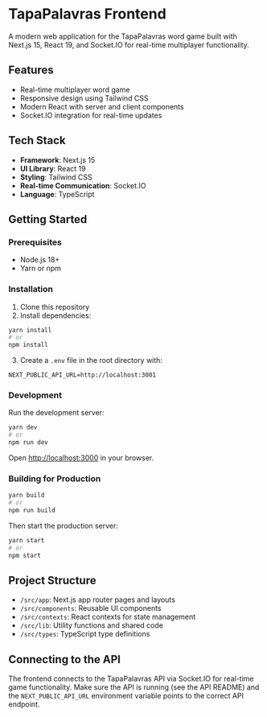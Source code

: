 # TapaPalavras Frontend

A modern web application for the TapaPalavras word game built with Next.js 15, React 19, and Socket.IO for real-time multiplayer functionality.

## Features

- Real-time multiplayer word game
- Responsive design using Tailwind CSS
- Modern React with server and client components
- Socket.IO integration for real-time updates

## Tech Stack

- **Framework**: Next.js 15
- **UI Library**: React 19
- **Styling**: Tailwind CSS
- **Real-time Communication**: Socket.IO
- **Language**: TypeScript

## Getting Started

### Prerequisites

- Node.js 18+
- Yarn or npm

### Installation

1. Clone this repository
2. Install dependencies:

```bash
yarn install
# or
npm install
```

3. Create a `.env` file in the root directory with:

```
NEXT_PUBLIC_API_URL=http://localhost:3001
```

### Development

Run the development server:

```bash
yarn dev
# or
npm run dev
```

Open [http://localhost:3000](http://localhost:3000) in your browser.

### Building for Production

```bash
yarn build
# or
npm run build
```

Then start the production server:

```bash
yarn start
# or
npm start
```

## Project Structure

- `/src/app`: Next.js app router pages and layouts
- `/src/components`: Reusable UI components
- `/src/contexts`: React contexts for state management
- `/src/lib`: Utility functions and shared code
- `/src/types`: TypeScript type definitions

## Connecting to the API

The frontend connects to the TapaPalavras API via Socket.IO for real-time game functionality. Make sure the API is running (see the API README) and the `NEXT_PUBLIC_API_URL` environment variable points to the correct API endpoint.
